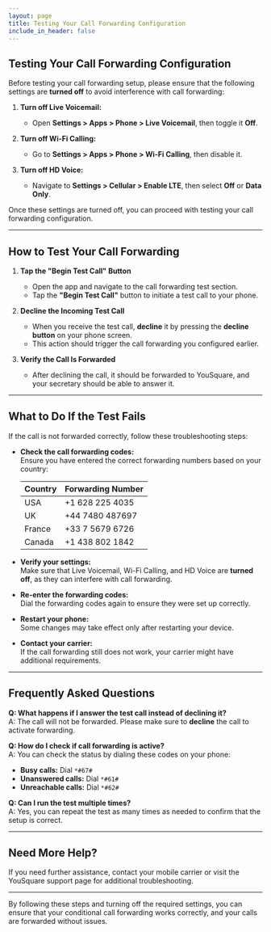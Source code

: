 ```yaml
---
layout: page
title: Testing Your Call Forwarding Configuration
include_in_header: false
---
```


## Testing Your Call Forwarding Configuration

Before testing your call forwarding setup, please ensure that the following settings are **turned off** to avoid interference with call forwarding:

1. **Turn off Live Voicemail:**  
   - Open **Settings > Apps > Phone > Live Voicemail**, then toggle it **Off**.

2. **Turn off Wi-Fi Calling:**  
   - Go to **Settings > Apps > Phone > Wi-Fi Calling**, then disable it.

3. **Turn off HD Voice:**  
   - Navigate to **Settings > Cellular > Enable LTE**, then select **Off** or **Data Only**.

Once these settings are turned off, you can proceed with testing your call forwarding configuration.

---

## How to Test Your Call Forwarding

1. **Tap the "Begin Test Call" Button**  
   - Open the app and navigate to the call forwarding test section.  
   - Tap the **"Begin Test Call"** button to initiate a test call to your phone.

2. **Decline the Incoming Test Call**  
   - When you receive the test call, **decline** it by pressing the **decline button** on your phone screen.  
   - This action should trigger the call forwarding you configured earlier.

3. **Verify the Call Is Forwarded**  
   - After declining the call, it should be forwarded to YouSquare, and your secretary should be able to answer it.

---

## What to Do If the Test Fails

If the call is not forwarded correctly, follow these troubleshooting steps:

- **Check the call forwarding codes:**  
  Ensure you have entered the correct forwarding numbers based on your country:

  | Country | Forwarding Number  |
  |---------|-------------------|
  | USA     | +1 628 225 4035    |
  | UK      | +44 7480 487697    |
  | France  | +33 7 5679 6726    |
  | Canada  | +1 438 802 1842    |

- **Verify your settings:**  
  Make sure that Live Voicemail, Wi-Fi Calling, and HD Voice are **turned off**, as they can interfere with call forwarding.

- **Re-enter the forwarding codes:**  
  Dial the forwarding codes again to ensure they were set up correctly.

- **Restart your phone:**  
  Some changes may take effect only after restarting your device.

- **Contact your carrier:**  
  If the call forwarding still does not work, your carrier might have additional requirements.

---

## Frequently Asked Questions

**Q: What happens if I answer the test call instead of declining it?**  
A: The call will not be forwarded. Please make sure to **decline** the call to activate forwarding.

**Q: How do I check if call forwarding is active?**  
A: You can check the status by dialing these codes on your phone:  
  - **Busy calls:** Dial `*#67#`  
  - **Unanswered calls:** Dial `*#61#`  
  - **Unreachable calls:** Dial `*#62#`  

**Q: Can I run the test multiple times?**  
A: Yes, you can repeat the test as many times as needed to confirm that the setup is correct.

---

## Need More Help?

If you need further assistance, contact your mobile carrier or visit the YouSquare support page for additional troubleshooting.

---

By following these steps and turning off the required settings, you can ensure that your conditional call forwarding works correctly, and your calls are forwarded without issues.
